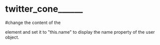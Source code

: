 # twitter_cone______
#change the content of the <p></p> element and set it to "this.name" to display the name property of the user object.
